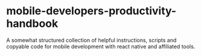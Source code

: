 # mobile-developers-productivity-handbook
A somewhat structured collection of helpful instructions, scripts and copyable code for mobile development with react native and affiliated tools.
